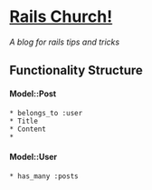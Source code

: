 # [Rails Church!](http://www.railschurch.com)
*_A blog for rails tips and tricks_*

## Functionality Structure

#### Model::Post
	* belongs_to :user
	* Title
	* Content
	*

#### Model::User
	* has_many :posts

<!-- #### Model::MailingList -->
